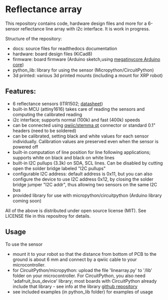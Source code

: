 # Reflectance array
This repository contains code, hardware design files and more  for a 6-sensor reflectance line array with i2c interface. 
It is work in progress.

Structure of the repository:
- docs: source files for readthedocs documentation 
- hardware: board design files (KiCad8)
- firmware: board firmware (Arduino sketch,using [megatinycore Arduino core](https://github.com/SpenceKonde/megaTinyCore))
- python_lib: library for using the sensor (Micropython/CircuitPython)
- 3d printed: various 3d printed mounts (including a mount for XRP robot)

## Features:
- 6 reflectance sensors (ITR1502; [datasheet](https://www.everlight.com.cn/wp-content/plugins/ItemRelationship/product_files/pdf/ITR1502SR40A-TR8.pdf))
- built-in MCU (attiny1616) takes care of reading the sensors and computing the calibrated reading 
- i2c interface; supports normal (100k) and fast (400k) speeds
- can be connected using [qwiic/stemma qt](https://www.sparkfun.com/qwiic) connector or standard 0.1" headers (need to be soldered)
- can be calibrated, setting black and white values for each sensor individually. Calibration values are preserved even when the sensor is powered off 
- built-in computation of line position for line following applications; supports white on black and black on white lines 
- built-in I2C pullups (3.3k) on SDA, SCL lines. Can be disabled by cutting open the solder bridge labeled "I2C pullups"
- configurable I2C address: default address is 0x11, but you can also configure the device to use I2C address 0x12, by closing the solder bridge jumper "I2C addr", thus allowing two sensors on the same I2C bus 
- provided library for use with micropython/circuitpython (Arduino library coming soon)

All of the above is distributed under open source license (MIT). See LICENSE file in this repositroy for details. 

## Usage
To use the sensor
- mount it to your robot so that the distance from bottom of PCB to the ground is about 6 mm and connect by a qwiic cable to your microcontroller. 
- for CircuitPython/micropython: upload the file 'linearray.py' to '/lib' folder on your microcontroller. For CircuitPython, you also need 'adafruit_bus_device' library; most boards with CircuitPython already include that library - see info at the library [github repository](https://github.com/adafruit/Adafruit_CircuitPython_BusDevice)
- see included examples (in python_lib folder) for examples of usage
